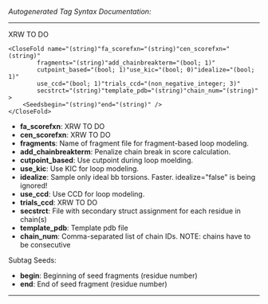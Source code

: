 _Autogenerated Tag Syntax Documentation:_

---
XRW TO DO

```
<CloseFold name="(string)"fa_scorefxn="(string)"cen_scorefxn="(string)"
        fragments="(string)"add_chainbreakterm="(bool; 1)"
        cutpoint_based="(bool; 1)"use_kic="(bool; 0)"idealize="(bool; 1)"
        use_ccd="(bool; 1)"trials_ccd="(non_negative_integer; 3)"
        secstrct="(string)"template_pdb="(string)"chain_num="(string)" >
    <Seedsbegin="(string)"end="(string)" />
</CloseFold>
```

-   **fa_scorefxn**: XRW TO DO
-   **cen_scorefxn**: XRW TO DO
-   **fragments**: Name of fragment file for fragment-based loop modeling.
-   **add_chainbreakterm**: Penalize chain break in score calculation.
-   **cutpoint_based**: Use cutpoint during loop moelding.
-   **use_kic**: Use KIC for loop modeling.
-   **idealize**: Sample only ideal bb torsions. Faster. idealize="false" is being ignored!
-   **use_ccd**: Use CCD for loop modeling.
-   **trials_ccd**: XRW TO DO
-   **secstrct**: File with secondary struct assignment for each residue in chain(s)
-   **template_pdb**: Template pdb file
-   **chain_num**: Comma-separated list of chain IDs. NOTE: chains have to be consecutive


Subtag Seeds:   

-   **begin**: Beginning of seed fragments (residue number)
-   **end**: End of seed fragment (residue number)

---
